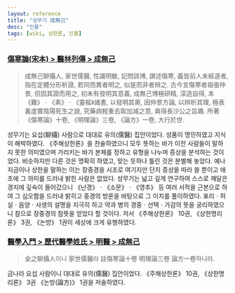 ```yaml
---
layout: reference
title: "성무기 成無己"
desc: "인물"
tags: [wiki, 상한론, 인물]
---
```


### [傷寒論(宋本) > 醫林列傳 > 成無己]()

> 成無己聊攝人, 家世儒醫, 性識明敏, 記問該博, 譔述傷寒, 義皆前人未經道者, 指在定體分形析證, 若同而異者明之, 似是而非者辨之. 古今言傷寒者祖張仲景, 但因其證而用之, 初未有發明其意義, 成無己博極研精, 深造自得, 本《難》ㆍ《素》ㆍ《靈樞》諸書, 以發明其奧, 因仲景方論, 以辨析其理, 極表裏虛實陰陽死生之說, 究藥病輕重去取加減之意, 眞得長沙公之旨趣. 所著《傷寒論》十卷, 《明理論》三卷, 《論方》一卷, 大行於世.

성무기는 요섭(聊攝) 사람으로 대대로 유의(儒醫) 집안이었다. 성품이 명민하였고 지식이 해박하였다. 《주해상한론》을 찬술하였으니 모두 뜻하는 바가 이전 사람들이 말하지 못한 의미였으며 가리키는 바가 본체를 정하고 유형을 나누며 증상을 분석하는 것이었다. 비슷하지만 다른 것은 명확히 하였고, 맞는 듯하나 틀린 것은 분별해 놓았다. 예나 지금이나 상한을 말하는 이는 장중경을 시조로 여기지만 단지 증상을 따라 쓸 뿐이고 애초에 그 의미를 드러내 밝힌 사람은 없었다. 성무기는 넓고 깊게 연구하여 스스로 깨달은 경지에 깊숙이 들어갔으니 《난경》ㆍ《소문》ㆍ《영추》 등 여러 서적을 근본으로 하여 그 심오함을 드러내 밝히고 중경의 방론을 바탕으로 그 이치를 풀이하였다. 표리ㆍ허실ㆍ음양ㆍ사생의 설명을 지극히 하고 약과 병의 경중ㆍ선택ㆍ가감의 뜻을 궁리하였으니 참으로 장중경의 참뜻을 얻었다 할 것이다. 저서 《주해상한론》 10권, 《상한명리론》 3권, 《논방》 1권이 세상에 크게 유행하였다.

### [醫學入門 > 歷代醫學姓氏 > 明醫 > 成無己](https://mediclassics.kr/books/171/volume/1/#content_302)

> 金之聊攝人이니 家世儒醫라 註傷寒論十卷 明理論三卷 論方一卷하니라.

금나라 요섭 사람이니 대대로 유의(儒醫) 집안이었다. 《주해상한론》 10권, 《상한명리론》 3권 《논방(論方)》 1권을 저술하였다.
